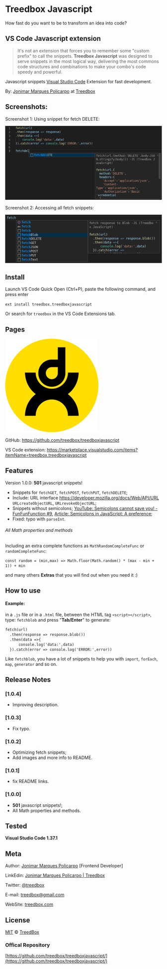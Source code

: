 # Treedbox Javascript

How fast do you want to be to transform an idea into code?

## VS Code Javascript extension

> It's not an extension that forces you to remember some "custom prefix" to call the snippets. **Treedbox Javascript** was designed to serve snippets in the most logical way, delivering the most commons code structures and combinations to make your combo's code speedy and powerful.

Javascript snippets [Visual Studio Code](https://code.visualstudio.com/) Extension for fast development.

By: [Jonimar Marques Policarpo](https://www.linkedin.com/in/treedbox/ "LinkEdin") at [Treedbox](http://treedbox.com)

## Screenshots:

Screenshot 1: Using snippet for fetch DELETE:

![Screenshot 1](assets/screenshot-1.png "Screenshot 1: Using snippet for fetch DELETE")

Screenshot 2: Accessing all fetch snippets:

![Screenshot 2](assets/screenshot-2.png "Screenshot 2: Accessing all fetch snippets")

## Install

Launch VS Code Quick Open (Ctrl+P), paste the following command, and press enter

`ext install treedbox.treedboxjavascript`

Or search for `treedbox` in the VS Code Extensions tab.

## Pages

![Treedbox](icon.png "Treedbox.com")

GitHub: https://github.com/treedbox/treedboxjavascript

VS Code extension: https://marketplace.visualstudio.com/items?itemName=treedbox.treedboxjavascript

## Features

Version 1.0.0: **501** javascript snippets!

- Snippets for `fetchGET`, `fetchPOST`, `fetchPUT`, `fetchDELETE`;
- Include: URL interface https://developer.mozilla.org/docs/Web/API/URL
  `URLcreateObjectURL`, `URLrevokeObjectURL`;
- Snippets without semicolons; [YouTube: Semicolons cannot save you! - FunFunFunction #9](https://www.youtube.com/watch?v=Qlr-FGbhKaI), [Article: Semicolons in JavaScript: A preference](https://blog.kentcdodds.com/semicolons-in-javascript-a-preference-dd8fc8b80895);
- Fixed: typo with `parseInt`.

###### All Math properties and methods

Including an extra complete functions as `MathRandomCompleteFunc` or `randomCompleteFunc`:

```
const random = (min,max) => Math.floor(Math.random() * (max - min + 1)) + min
```

and many others **Extras** that you will find out when you need it :)

## How to use

#### Example:

in a `.js` file or in a `.html` file, between the HTML tag `<script></script>`,
type: `fetchblob` and press "**Tab/Enter**" to generate:

```
fetch(url)
  .then(response => response.blob())
  .then(data =>{
      console.log('data:',data)
  }).catch(error => console.log('ERROR:',error))
```

Like `fetchblob`, you have a lot of snippets to help you with `import`, `forEach`, `map`, `generator` and so on.

## Release Notes

### [1.0.4]

- Improving description.

### [1.0.3]

- Fix typo.

### [1.0.2]

- Optimizing fetch snippets;
- Add images and more info to README.

### [1.0.1]

- fix README links.

### [1.0.0]

- **501** javascript snippets!;
- All Math properties and methods.

## Tested

**Visual Studio Code 1.37.1**

## Meta

Author: [Jonimar Marques Policarpo](https://www.linkedin.com/in/treedbox/ "LinkEdin") [Frontend Developer]

LinkEdin: [Jonimar Marques Policarpo | Treedbox](https://www.linkedin.com/in/treedbox/ "LinkEdin")

Twitter: [@treedbox](https://twitter.com/treedbox)

E-mail: [treedbox@gmail.com](mailto:treedbox@gmail.com)

WebSite: [treedbox.com](https://treedbox.com)

## License

[MIT](LICENSE.md) © [TreedBox](https://github.com/treedbox)

### Offical Repository

[https://github.com/treedbox/treedboxjavascript/](https://github.com/treedbox/treedboxjavascript/)
